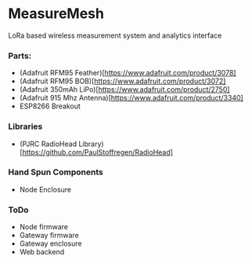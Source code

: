 # MeasureMesh
LoRa based wireless measurement system and analytics interface



### Parts:
- (Adafruit RFM95 Feather)[https://www.adafruit.com/product/3078]
- (Adafruit RFM95 BOB)[https://www.adafruit.com/product/3072]
- (Adafruit 350mAh LiPo)[https://www.adafruit.com/product/2750]
- (Adafruit 915 Mhz Antenna)[https://www.adafruit.com/product/3340]
- ESP8266 Breakout

### Libraries
- (PJRC RadioHead Library)[https://github.com/PaulStoffregen/RadioHead]

### Hand Spun Components
- Node Enclosure

### ToDo
- Node firmware
- Gateway firmware
- Gateway enclosure
- Web backend
